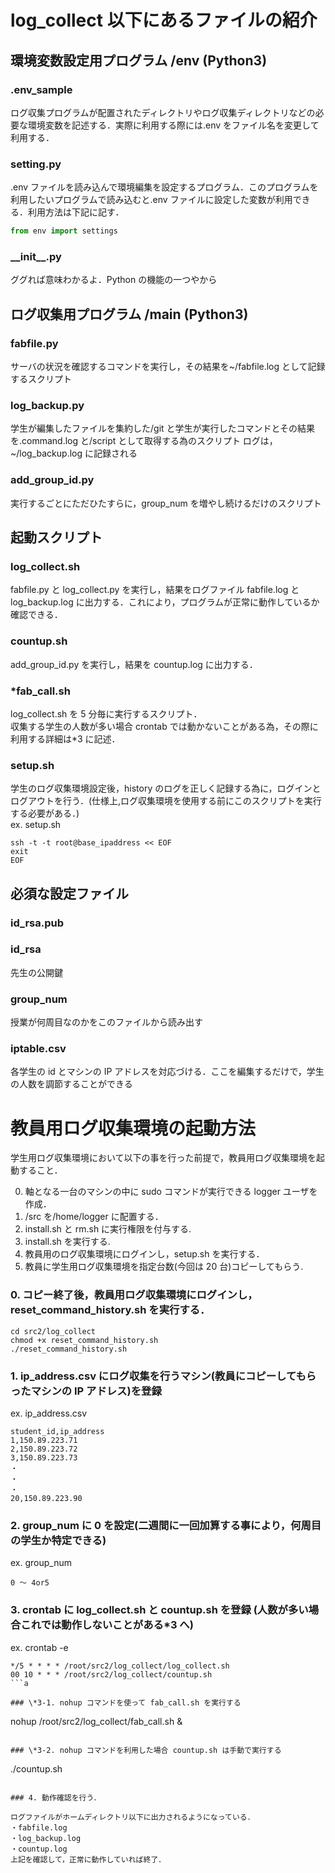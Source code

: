 # log_collect 以下にあるファイルの紹介

## 環境変数設定用プログラム /env (Python3)

### .env_sample

ログ収集プログラムが配置されたディレクトリやログ収集ディレクトリなどの必要な環境変数を記述する．実際に利用する際には.env をファイル名を変更して利用する．

### setting.py

.env ファイルを読み込んで環境編集を設定するプログラム．このプログラムを利用したいプログラムで読み込むと.env ファイルに設定した変数が利用できる．利用方法は下記に記す．

```Python
from env import settings
```

### \_\_init\_\_.py

ググれば意味わかるよ．Python の機能の一つやから

## ログ収集用プログラム /main (Python3)

### fabfile.py

サーバの状況を確認するコマンドを実行し，その結果を~/fabfile.log として記録するスクリプト

### log_backup.py

学生が編集したファイルを集約した/git と学生が実行したコマンドとその結果を.command.log と/script として取得する為のスクリプト
ログは，~/log_backup.log に記録される

### add_group_id.py

実行するごとにただひたすらに，group_num を増やし続けるだけのスクリプト

## 起動スクリプト

### log_collect.sh

fabfile.py と log_collect.py を実行し，結果をログファイル fabfile.log と log_backup.log に出力する．これにより，プログラムが正常に動作しているか確認できる．

### countup.sh

add_group_id.py を実行し，結果を countup.log に出力する．

### \*fab_call.sh

log_collect.sh を 5 分毎に実行するスクリプト．  
収集する学生の人数が多い場合 crontab では動かないことがある為，その際に利用する詳細は\*3 に記述．

### setup.sh

学生のログ収集環境設定後，history のログを正しく記録する為に，ログインとログアウトを行う．(仕様上,ログ収集環境を使用する前にこのスクリプトを実行する必要がある．)  
ex. setup.sh

```
ssh -t -t root@base_ipaddress << EOF
exit
EOF
```

## 必須な設定ファイル

### id_rsa.pub

### id_rsa

先生の公開鍵

### group_num

授業が何周目なのかをこのファイルから読み出す

### iptable.csv

各学生の id とマシンの IP アドレスを対応づける．ここを編集するだけで，学生の人数を調節することができる

# 教員用ログ収集環境の起動方法

学生用ログ収集環境において以下の事を行った前提で，教員用ログ収集環境を起動すること．

0. 軸となる一台のマシンの中に sudo コマンドが実行できる logger ユーザを作成．
1. /src を/home/logger に配置する．
1. install.sh と rm.sh に実行権限を付与する.
1. install.sh を実行する.
1. 教員用のログ収集環境にログインし，setup.sh を実行する．
1. 教員に学生用ログ収集環境を指定台数(今回は 20 台)コピーしてもらう.

### 0. コピー終了後，教員用ログ収集環境にログインし，reset_command_history.sh を実行する．

```
cd src2/log_collect
chmod +x reset_command_history.sh
./reset_command_history.sh
```

### 1. ip_address.csv にログ収集を行うマシン(教員にコピーしてもらったマシンの IP アドレス)を登録

ex. ip_address.csv

```
student_id,ip_address
1,150.89.223.71
2,150.89.223.72
3,150.89.223.73
・
・
・
20,150.89.223.90
```

### 2. group_num に 0 を設定(二週間に一回加算する事により，何周目の学生か特定できる)

ex. group_num

```
0 〜 4or5
```

### 3. crontab に log_collect.sh と countup.sh を登録 (人数が多い場合これでは動作しないことがある\*3 へ)

ex. crontab -e

```
*/5 * * * * /root/src2/log_collect/log_collect.sh
00 10 * * * /root/src2/log_collect/countup.sh
```a

### \*3-1. nohup コマンドを使って fab_call.sh を実行する

```
nohup /root/src2/log_collect/fab_call.sh &
```

### \*3-2. nohup コマンドを利用した場合 countup.sh は手動で実行する

```
./countup.sh
```

### 4. 動作確認を行う．

ログファイルがホームディレクトリ以下に出力されるようになっている．
・fabfile.log
・log_backup.log
・countup.log
上記を確認して，正常に動作していれば終了．
